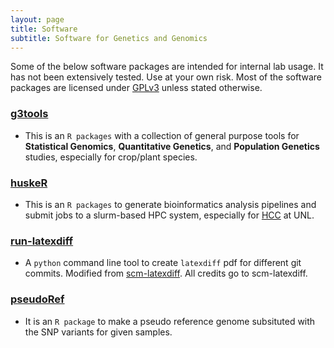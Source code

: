 ```yaml
---
layout: page
title: Software
subtitle: Software for Genetics and Genomics
---
```


Some of the below software packages are intended for internal lab usage. It has not been extensively tested. Use at your own risk.
Most of the software packages are licensed under [GPLv3](https://www.gnu.org/licenses/quick-guide-gplv3.en.html) unless stated otherwise.

### [g3tools](http://jyanglab.com/g3tools/)
- This is an `R packages` with a collection of general purpose tools for **Statistical Genomics**, **Quantitative Genetics**, and **Population Genetics** studies, especially for crop/plant species. 

### [huskeR](http://yangjl.com/huskeR/)
- This is an `R packages` to generate bioinformatics analysis pipelines and submit jobs to a slurm-based HPC system, especially for [HCC](https://hcc-docs.unl.edu/display/HCCDOC/HCC+Documentation) at UNL.


### [run-latexdiff](http://yangjl.com/run-latexdiff/)
- A `python` command line tool to create `latexdiff` pdf for different git commits. Modified from [scm-latexdiff](https://bitbucket.org/paulhiemstra/scm-latexdiff/overview). All credits go to scm-latexdiff.

### [pseudoRef](http://yangjl.com/pseudoRef/)
- It is an `R package` to make a pseudo reference genome subsituted with the SNP variants for given samples.
